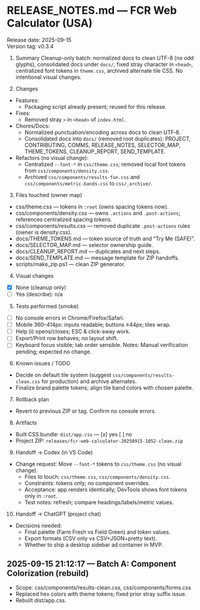 # RELEASE_NOTES.md — FCR Web Calculator (USA)

Release date: 2025-09-15  
Version tag: v0.3.4

1) Summary
Cleanup-only batch: normalized docs to clean UTF-8 (no odd glyphs), consolidated docs under `docs/`, fixed stray character in `<head>`, centralized font tokens in `theme.css`, archived alternate tile CSS. No intentional visual changes.

2) Changes
- Features:
  - Packaging script already present; reused for this release.
- Fixes:
  - Removed stray `>` in `<head>` of `index.html`.
- Chores/Docs:
  - Normalized punctuation/encoding across docs to clean UTF‑8.
  - Consolidated docs into `docs/` (removed root duplicates): PROJECT, CONTRIBUTING, COMMS, RELEASE_NOTES, SELECTOR_MAP, THEME_TOKENS, CLEANUP_REPORT, SEND_TEMPLATE.
- Refactors (no visual change):
  - Centralized `--font-*` in `css/theme.css`; removed local font tokens from `css/components/density.css`.
  - Archived `css/components/results-fun.css` and `css/components/metric-bands.css` to `css/_archive/`.

3) Files touched (owner map)
- css/theme.css — tokens in `:root` (owns spacing tokens now).
- css/components/density.css — owns `.actions` and `.post-actions`; references centralized spacing tokens.
- css/components/results.css — removed duplicate `.post-actions` rules (owner is density.css).
- docs/THEME_TOKENS.md — token source of truth and “Try Me (SAFE)”.
- docs/SELECTOR_MAP.md — selector ownership guide.
- docs/CLEANUP_REPORT.md — duplicates and next steps.
- docs/SEND_TEMPLATE.md — message template for ZIP handoffs.
- scripts/make_zip.ps1 — clean ZIP generator.

4) Visual changes
- [x] None (cleanup only)
- [ ] Yes (describe): n/a

5) Tests performed (smoke)
- [ ] No console errors in Chrome/Firefox/Safari.
- [ ] Mobile 360–414px: inputs readable; buttons ≥44px; tiles wrap.
- [ ] Help (i) opens/closes; ESC & click-away work.
- [ ] Export/Print row behaves; no layout shift.
- [ ] Keyboard focus visible; tab order sensible.
Notes: Manual verification pending; expected no change.

6) Known issues / TODO
- Decide on default tile system (suggest `css/components/results-clean.css` for production) and archive alternates.
- Finalize brand palette tokens; align tile band colors with chosen palette.

7) Rollback plan
- Revert to previous ZIP or tag. Confirm no console errors.

8) Artifacts
- Built CSS bundle: `dist/app.css` — [x] yes  [ ] no
- Project ZIP: `releases/fcr-web-calculator-20250915-1052-clean.zip`

9) Handoff → Codex (in VS Code)
- Change request: Move `--font-*` tokens to `css/theme.css` (no visual change).
  - Files to touch: `css/theme.css`, `css/components/density.css`.
  - Constraints: tokens only; no component overrides.
  - Acceptance: app renders identically; DevTools shows font tokens only in `:root`.
  - Test notes: refresh; compare headings/labels/metric values.

10) Handoff → ChatGPT (project chat)
- Decisions needed:
  - Final palette (Farm Fresh vs Field Green) and token values.
  - Export formats (CSV only vs CSV+JSON+pretty text).
  - Whether to ship a desktop sidebar ad container in MVP.


## 2025-09-15 21:12:17 — Batch A: Component Colorization (rebuild)
- Scope: css/components/results-clean.css, css/components/forms.css
- Replaced hex colors with theme tokens; fixed prior stray suffix issue.
- Rebuilt dist/app.css.
